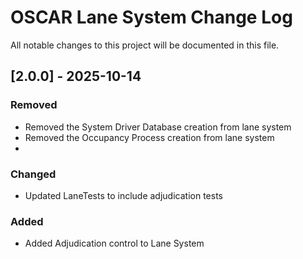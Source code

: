 # OSCAR Lane System Change Log
All notable changes to this project will be documented in this file. 

## [2.0.0] - 2025-10-14
### Removed
- Removed the System Driver Database creation from lane system
- Removed the Occupancy Process creation from lane system
- 
### Changed
- Updated LaneTests to include adjudication tests
### Added
- Added Adjudication control to Lane System
